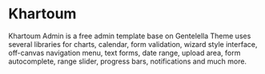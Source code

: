 # Khartoum
Khartoum Admin is a free  admin template base on Gentelella 
Theme uses several libraries for charts, calendar, form validation, wizard style interface, off-canvas navigation menu, text forms, date range, upload area, form autocomplete, range slider, progress bars, notifications and much more.
